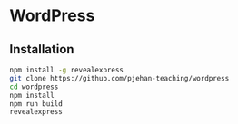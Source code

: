 # WordPress

## Installation

```bash
npm install -g revealexpress
git clone https://github.com/pjehan-teaching/wordpress
cd wordpress
npm install
npm run build
revealexpress
```
